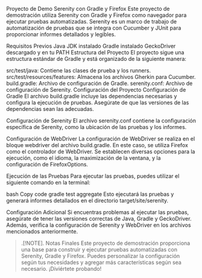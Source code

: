 
Proyecto de Demo Serenity con Gradle y Firefox
Este proyecto de demostración utiliza Serenity con Gradle y Firefox como navegador para ejecutar pruebas automatizadas. Serenity es un marco de trabajo de automatización de pruebas que se integra con Cucumber y JUnit para proporcionar informes detallados y legibles.

Requisitos Previos
Java JDK instalado
Gradle instalado
GeckoDriver descargado y en tu PATH
Estructura del Proyecto
El proyecto sigue una estructura estándar de Gradle y está organizado de la siguiente manera:

src/test/java: Contiene las clases de prueba y los runners.
src/test/resources/features: Almacena los archivos Gherkin para Cucumber.
build.gradle: Archivo de configuración de Gradle.
serenity.conf: Archivo de configuración de Serenity.
Configuración del Proyecto
Configuración de Gradle
El archivo build.gradle incluye las dependencias necesarias y configura la ejecución de pruebas. Asegúrate de que las versiones de las dependencias sean las adecuadas.

Configuración de Serenity
El archivo serenity.conf contiene la configuración específica de Serenity, como la ubicación de las pruebas y los informes.

Configuración de WebDriver
La configuración de WebDriver se realiza en el bloque webdriver del archivo build.gradle. En este caso, se utiliza Firefox como el controlador de WebDriver. Se establecen diversas opciones para la ejecución, como el idioma, la maximización de la ventana, y la configuración de FirefoxOptions.

Ejecución de las Pruebas
Para ejecutar las pruebas, puedes utilizar el siguiente comando en la terminal:

bash
Copy code
gradle test aggregate
Esto ejecutará las pruebas y generará informes detallados en el directorio target/site/serenity.

Configuración Adicional
Si encuentras problemas al ejecutar las pruebas, asegúrate de tener las versiones correctas de Java, Gradle y GeckoDriver. Además, verifica la configuración de Serenity y WebDriver en los archivos mencionados anteriormente.

> .[!NOTE].
Notas Finales
Este proyecto de demostración proporciona una base para construir y ejecutar pruebas automatizadas con Serenity, Gradle y Firefox. Puedes personalizar la configuración según tus necesidades y agregar más características según sea necesario. ¡Diviértete probando!
